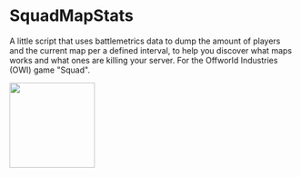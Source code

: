 # SquadMapStats
A little script that uses battlemetrics data to dump the amount of players and the current map per a defined interval, to help you discover what maps works and what ones are killing your server.
For the Offworld Industries (OWI) game "Squad".

[<img src="https://cdn.buymeacoffee.com/buttons/lato-black.png" width="150" >](https://www.buymeacoffee.com/1jUIBWM)
